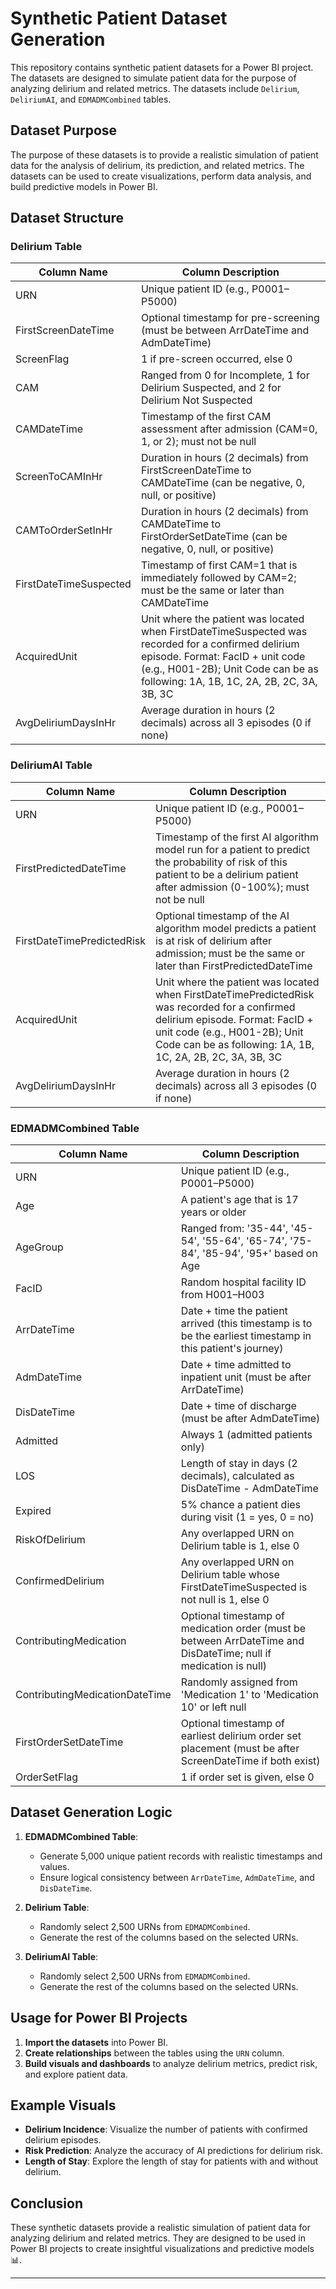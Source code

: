 
# Synthetic Patient Dataset Generation

This repository contains synthetic patient datasets for a Power BI project. The datasets are designed to simulate patient data for the purpose of analyzing delirium and related metrics. The datasets include `Delirium`, `DeliriumAI`, and `EDMADMCombined` tables.

## Dataset Purpose

The purpose of these datasets is to provide a realistic simulation of patient data for the analysis of delirium, its prediction, and related metrics. The datasets can be used to create visualizations, perform data analysis, and build predictive models in Power BI.

## Dataset Structure

### Delirium Table

| Column Name             | Column Description                                                                 |
|-------------------------|-------------------------------------------------------------------------------------|
| URN                     | Unique patient ID (e.g., P0001–P5000)                                               |
| FirstScreenDateTime     | Optional timestamp for pre-screening (must be between ArrDateTime and AdmDateTime)  |
| ScreenFlag              | 1 if pre-screen occurred, else 0                                                    |
| CAM                     | Ranged from 0 for Incomplete, 1 for Delirium Suspected, and 2 for Delirium Not Suspected |
| CAMDateTime             | Timestamp of the first CAM assessment after admission (CAM=0, 1, or 2); must not be null |
| ScreenToCAMInHr         | Duration in hours (2 decimals) from FirstScreenDateTime to CAMDateTime (can be negative, 0, null, or positive) |
| CAMToOrderSetInHr       | Duration in hours (2 decimals) from CAMDateTime to FirstOrderSetDateTime (can be negative, 0, null, or positive) |
| FirstDateTimeSuspected  | Timestamp of first CAM=1 that is immediately followed by CAM=2; must be the same or later than CAMDateTime |
| AcquiredUnit            | Unit where the patient was located when FirstDateTimeSuspected was recorded for a confirmed delirium episode. Format: FacID + unit code (e.g., H001-2B); Unit Code can be as following: 1A, 1B, 1C, 2A, 2B, 2C, 3A, 3B, 3C |
| AvgDeliriumDaysInHr     | Average duration in hours (2 decimals) across all 3 episodes (0 if none)            |

### DeliriumAI Table

| Column Name             | Column Description                                                                 |
|-------------------------|-------------------------------------------------------------------------------------|
| URN                     | Unique patient ID (e.g., P0001–P5000)                                               |
| FirstPredictedDateTime  | Timestamp of the first AI algorithm model run for a patient to predict the probability of risk of this patient to be a delirium patient after admission (0-100%); must not be null |
| FirstDateTimePredictedRisk | Optional timestamp of the AI algorithm model predicts a patient is at risk of delirium after admission; must be the same or later than FirstPredictedDateTime |
| AcquiredUnit            | Unit where the patient was located when FirstDateTimePredictedRisk was recorded for a confirmed delirium episode. Format: FacID + unit code (e.g., H001-2B); Unit Code can be as following: 1A, 1B, 1C, 2A, 2B, 2C, 3A, 3B, 3C |
| AvgDeliriumDaysInHr     | Average duration in hours (2 decimals) across all 3 episodes (0 if none)            |

### EDMADMCombined Table

| Column Name             | Column Description                                                                 |
|-------------------------|-------------------------------------------------------------------------------------|
| URN                     | Unique patient ID (e.g., P0001–P5000)                                               |
| Age                     | A patient's age that is 17 years or older                                           |
| AgeGroup                | Ranged from: '35-44', '45-54', '55-64', '65-74', '75-84', '85-94', '95+' based on Age |
| FacID                   | Random hospital facility ID from H001–H003                                          |
| ArrDateTime             | Date + time the patient arrived (this timestamp is to be the earliest timestamp in this patient's journey) |
| AdmDateTime             | Date + time admitted to inpatient unit (must be after ArrDateTime)                  |
| DisDateTime             | Date + time of discharge (must be after AdmDateTime)                                |
| Admitted                | Always 1 (admitted patients only)                                                   |
| LOS                     | Length of stay in days (2 decimals), calculated as DisDateTime - AdmDateTime        |
| Expired                 | 5% chance a patient dies during visit (1 = yes, 0 = no)                             |
| RiskOfDelirium          | Any overlapped URN on Delirium table is 1, else 0                                   |
| ConfirmedDelirium       | Any overlapped URN on Delirium table whose FirstDateTimeSuspected is not null is 1, else 0 |
| ContributingMedication  | Optional timestamp of medication order (must be between ArrDateTime and DisDateTime; null if medication is null) |
| ContributingMedicationDateTime | Randomly assigned from 'Medication 1' to 'Medication 10' or left null        |
| FirstOrderSetDateTime   | Optional timestamp of earliest delirium order set placement (must be after ScreenDateTime if both exist) |
| OrderSetFlag            | 1 if order set is given, else 0                                                     |

## Dataset Generation Logic

1. **EDMADMCombined Table**:
   - Generate 5,000 unique patient records with realistic timestamps and values.
   - Ensure logical consistency between `ArrDateTime`, `AdmDateTime`, and `DisDateTime`.

2. **Delirium Table**:
   - Randomly select 2,500 URNs from `EDMADMCombined`.
   - Generate the rest of the columns based on the selected URNs.

3. **DeliriumAI Table**:
   - Randomly select 2,500 URNs from `EDMADMCombined`.
   - Generate the rest of the columns based on the selected URNs.

## Usage for Power BI Projects

1. **Import the datasets** into Power BI.
2. **Create relationships** between the tables using the `URN` column.
3. **Build visuals and dashboards** to analyze delirium metrics, predict risk, and explore patient data.

## Example Visuals

- **Delirium Incidence**: Visualize the number of patients with confirmed delirium episodes.
- **Risk Prediction**: Analyze the accuracy of AI predictions for delirium risk.
- **Length of Stay**: Explore the length of stay for patients with and without delirium.

## Conclusion

These synthetic datasets provide a realistic simulation of patient data for analyzing delirium and related metrics. 
They are designed to be used in Power BI projects to create insightful visualizations and predictive models 📊.

---
